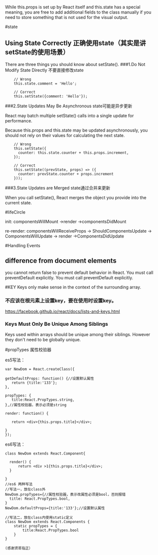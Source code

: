 While this.props is set up by React itself and this.state has a special meaning, you are free to add additional fields to the class manually if you need to store something that is not used for the visual output.

#state

## Using State Correctly  正确使用state（其实是讲setState的使用场景）
There are three things you should know about setState().
###1.Do Not Modify State Directly 不要直接修改state

        // Wrong
        this.state.comment = 'Hello';

        // Correct
        this.setState({comment: 'Hello'});

###2.State Updates May Be Asynchronous       state可能是异步更新

React may batch multiple setState() calls into a single update for performance.

Because this.props and this.state may be updated asynchronously, you should not rely on their values for calculating the next state.

        // Wrong
        this.setState({
          counter: this.state.counter + this.props.increment,
        });

        // Correct
        this.setState((prevState, props) => ({
          counter: prevState.counter + props.increment
        }));


###3.State Updates are Merged   state通过合并来更新

When you call setState(), React merges the object you provide into the current state.


#lifeCircle

init: componentsWillMount ->render ->componentsDidMount

re-render: componentsWillReceiveProps -> ShouldComponentsUpdate -> ComponentsWillUpdate -> render ->ComponentsDidUpdate


#Handling Events

## difference from document elements

 you cannot return false to prevent default behavior in React. You must call preventDefault explicitly.
 You must call preventDefault explicitly.


#KEY
Keys only make sense in the context of the surrounding array.



### 不应该在根元素上设置key，要在使用时设置key。

https://facebook.github.io/react/docs/lists-and-keys.html

### Keys Must Only Be Unique Among Siblings

Keys used within arrays should be unique among their siblings. However they don't need to be globally unique.


#propTypes 属性校验器


es5写法：

	var NewDom = React.createClass({

	getDefaultProps: function() {//设置默认属性
       return {title:'133'};
    },

    propTypes: {
       title:React.PropTypes.string,
    },//属性校验器，表示必须是string

    render: function() {

       return <div>{this.props.title}</div>;

    }
	});

es6写法：

	class NewDom extends React.Component{

	  render() {
	      return <div >1{this.props.title}</div>;
	  }

	}
	//es6 两种写法
	//写法一，放在class外
	NewDom.propTypes={//属性校验器，表示改属性必须是bool，否则报错
	  title: React.PropTypes.bool,
	}
	NewDom.defaultProps={title:'133'};//设置默认属性

	//写法二，放在class内使用static定义
    class NewDom extends React.Components {
        static propTypes = {
            title:React.PropTypes.bool
        }
    }

    (感谢贤哥指正）






